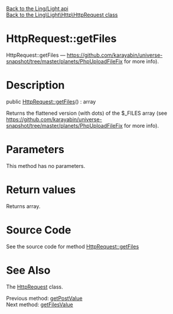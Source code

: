 [Back to the Ling/Light api](https://github.com/lingtalfi/Light/blob/master/doc/api/Ling/Light.md)<br>
[Back to the Ling\Light\Http\HttpRequest class](https://github.com/lingtalfi/Light/blob/master/doc/api/Ling/Light/Http/HttpRequest.md)


HttpRequest::getFiles
================



HttpRequest::getFiles — https://github.com/karayabin/universe-snapshot/tree/master/planets/PhpUploadFileFix for more info).




Description
================


public [HttpRequest::getFiles](https://github.com/lingtalfi/Light/blob/master/doc/api/Ling/Light/Http/HttpRequest/getFiles.md)() : array




Returns the  flattened version (with dots) of the $_FILES array (see
https://github.com/karayabin/universe-snapshot/tree/master/planets/PhpUploadFileFix for more info).




Parameters
================

This method has no parameters.


Return values
================

Returns array.








Source Code
===========
See the source code for method [HttpRequest::getFiles](https://github.com/lingtalfi/Light/blob/master/Http/HttpRequest.php#L372-L375)


See Also
================

The [HttpRequest](https://github.com/lingtalfi/Light/blob/master/doc/api/Ling/Light/Http/HttpRequest.md) class.

Previous method: [getPostValue](https://github.com/lingtalfi/Light/blob/master/doc/api/Ling/Light/Http/HttpRequest/getPostValue.md)<br>Next method: [getFilesValue](https://github.com/lingtalfi/Light/blob/master/doc/api/Ling/Light/Http/HttpRequest/getFilesValue.md)<br>


